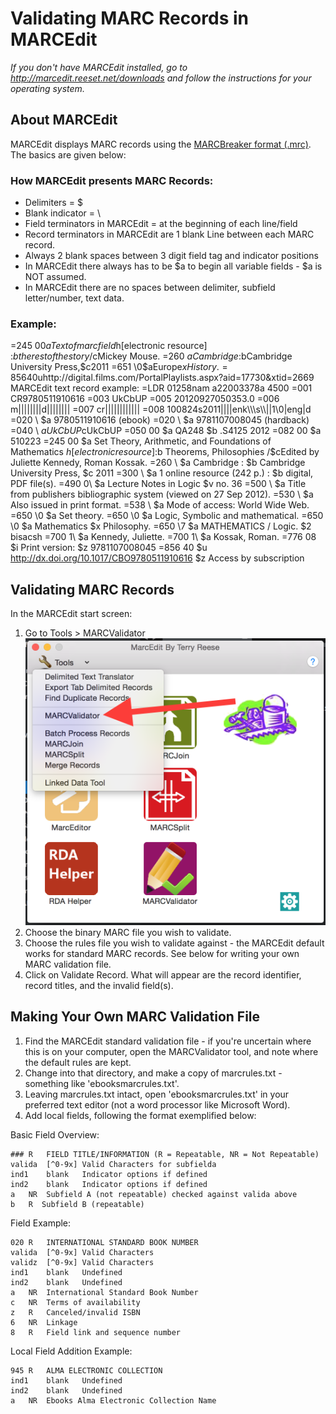 # Validating MARC Records in MARCEdit
_If you don't have MARCEdit installed, go to http://marcedit.reeset.net/downloads and follow the instructions for your operating system._

## About MARCEdit
MARCEdit displays MARC records using the [MARCBreaker format (.mrc)](http://www.loc.gov/marc/makrbrkr.html). The basics are given below:

### How MARCEdit presents MARC Records:
- Delimiters = $
- Blank indicator = \
- Field terminators in MARCEdit = at the beginning of each line/field
- Record terminators in MARCEdit are 1 blank Line between each MARC record. 
- Always 2 blank spaces between 3 digit field tag and indicator positions 
- In MARCEdit there always has to be $a to begin all variable fields - $a is NOT assumed.
- In MARCEdit there are no spaces between delimiter, subfield letter/number, text data. 

### Example:
=245 00$aText of marc field$h[electronic resource] :$bthe rest of the story /$cMickey Mouse.
=260 
$aCambridge :$bCambridge University Press,$c2011
=651 \0$aEurope$xHistory.
=856 40$uhttp://digital.films.com/PortalPlaylists.aspx?aid=17730&xtid=2669 
MARCEdit text record example: 
=LDR 01258nam a22003378a 4500
=001 CR9780511910616
=003 UkCbUP
=005 20120927050353.0
=006 m||||||||d||||||||
=007 cr||||||||||||
=008 100824s2011||||enk\\\\\s\\\\\||1\0|eng|d
=020 \\ $a 9780511910616 (ebook)
=020 \\ $a 9781107008045 (hardback)
=040 \\ $a UkCbUP$cUkCbUP
=050 00 $a QA248 $b .S4125 2012
=082 00 $a 510223
=245 00 $a Set Theory, Arithmetic, and Foundations of Mathematics $h[electronic resource] :$b Theorems, Philosophies /$cEdited by Juliette Kennedy, Roman Kossak.
=260 \\ $a Cambridge : $b Cambridge University Press, $c 2011
=300 \\ $a 1 online resource (242 p.) : $b digital, PDF file(s).
=490 0\ $a Lecture Notes in Logic $v no. 36
=500 \\ $a Title from publishers bibliographic system (viewed on 27 Sep 2012).
=530 \\ $a Also issued in print format.
=538 \\ $a Mode of access: World Wide Web.
=650 \0 $a Set theory.
=650 \0 $a Logic, Symbolic and mathematical.
=650 \0 $a Mathematics $x Philosophy.
=650 \7 $a MATHEMATICS / Logic. $2 bisacsh
=700 1\ $a Kennedy, Juliette.
=700 1\ $a Kossak, Roman.
=776 08 $i Print version: $z 9781107008045
=856 40 $u http://dx.doi.org/10.1017/CBO9780511910616 $z Access by subscription 

## Validating MARC Records
In the MARCEdit start screen:
1. Go to Tools > MARCValidator
![MARCEdit Tools Menu, Validator](../Images/MARCEditMenu.png "MARCEdit Tools Menu, Validator")
2. Choose the binary MARC file you wish to validate.
3. Choose the rules file you wish to validate against - the MARCEdit default works for standard MARC records. See below for writing your own MARC validation file.
4. Click on Validate Record. What will appear are the record identifier, record titles, and the invalid field(s).

## Making Your Own MARC Validation File
1. Find the MARCEdit standard validation file - if you're uncertain where this is on your computer, open the MARCValidator tool, and note where the default rules are kept.
2. Change into that directory, and make a copy of marcrules.txt - something like 'ebooksmarcrules.txt'.
3. Leaving marcrules.txt intact, open 'ebooksmarcrules.txt' in your preferred text editor (not a word processor like Microsoft Word).
4. Add local fields, following the format exemplified below:

Basic Field Overview:
```
### R   FIELD TITLE/INFORMATION (R = Repeatable, NR = Not Repeatable)
valida  [^0-9x] Valid Characters for subfielda
ind1    blank   Indicator options if defined
ind2    blank   Indicator options if defined
a   NR  Subfield A (not repeatable) checked against valida above
b   R  Subfield B (repeatable)
```

Field Example:
```
020 R   INTERNATIONAL STANDARD BOOK NUMBER
valida  [^0-9x] Valid Characters
validz  [^0-9x] Valid Characters
ind1    blank   Undefined
ind2    blank   Undefined
a   NR  International Standard Book Number
c   NR  Terms of availability
z   R   Canceled/invalid ISBN
6   NR  Linkage
8   R   Field link and sequence number
```

Local Field Addition Example:
```
945 R   ALMA ELECTRONIC COLLECTION
ind1    blank   Undefined
ind2    blank   Undefined
a   NR  Ebooks Alma Electronic Collection Name
```
